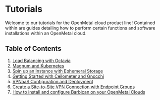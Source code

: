 # Tutorials

Welcome to our tutorials for the OpenMetal cloud product line! Contained within are
guides detailing how to perform certain functions and software installations
within an OpenMetal cloud.

## Table of Contents

1. [Load Balancing with Octavia](./lb-with-octavia.md)
2. [Magnum and Kubernetes](./magnum-and-kubernetes.md)
3. [Spin up an Instance with Ephemeral Storage](./ephemeral-storage.md)
4. [Getting Started with Ceilometer and Gnocchi](./telemetry.md)
5. [VPNaaS Configuration and Deployment](./vpnaas-configure-deploy.md)
6. [Create a Site-to-Site VPN Connection with Endpoint Groups](./create-site-to-site-vpn.md)
7. [How to install and configure Barbican on your OpenMetal Clouds](./install-configure-barbican-openmetal.md)
